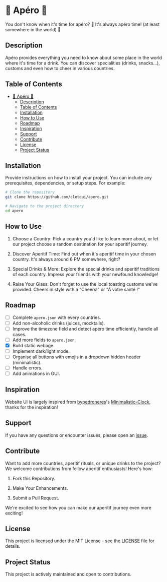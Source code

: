 # 🍹 Apéro 🍷

You don't know when it's time for apéro? 🥂 It's always apéro time! (at least somewhere in the world) 🍻

## Description

Apéro provides everything you need to know about some place in the world where it's time for a drink. You can discover specialities (drinks, snacks...), customs and even how to cheer in various countries.

## Table of Contents

- [🍹 Apéro 🍷](#-apéro-)
  - [Description](#description)
  - [Table of Contents](#table-of-contents)
  - [Installation](#installation)
  - [How to Use](#how-to-use)
  - [Roadmap](#roadmap)
  - [Inspiration](#inspiration)
  - [Support](#support)
  - [Contribute](#contribute)
  - [License](#license)
  - [Project Status](#project-status)

## Installation

Provide instructions on how to install your project. You can include any prerequisites, dependencies, or setup steps. For example:

```bash
# Clone the repository
git clone https://github.com/cletqui/apero.git

# Navigate to the project directory
cd apero
```

## How to Use

1. Choose a Country:
   Pick a country you'd like to learn more about, or let our project choose a random destination for your aperitif journey.

2. Discover Aperitif Time:
   Find out when it's aperitif time in your chosen country. It's always around 6 PM somewhere, right?

3. Special Drinks & More:
   Explore the special drinks and aperitif traditions of each country. Impress your friends with your newfound knowledge!

4. Raise Your Glass:
   Don't forget to use the local toasting customs we've provided. Cheers in style with a "Cheers!" or "À votre santé !"

## Roadmap

- [ ] Complete `apero.json` with every countries.
- [ ] Add non-alcoholic drinks (juices, mocktails).
- [ ] Improve the timezone field and detect apéro time efficiently, handle all cases.
- [ ] Add more fields to `apero.json`.
- [x] Build static webage.
- [ ] Implement dark/light mode.
- [ ] Organise all buttons with emojis in a dropdown hidden header (minimalistic).
- [ ] Handle errors.
- [ ] Add animations in GUI.

## Inspiration

Website UI is largely inspired from [bypedroneres](https://github.com/bypedroneres)'s [Minimalistic-Clock](https://github.com/bypedroneres/Minimalistic-Clock/), thanks for the inspiration!

## Support

If you have any questions or encounter issues, please open an [issue](https://github.com/cletqui/apero/issues).

## Contribute

Want to add more countries, aperitif rituals, or unique drinks to the project? We welcome contributions from fellow aperitif enthusiasts! Here's how:

1. Fork this Repository.

2. Make Your Enhancements.

3. Submit a Pull Request.

We're excited to see how you can make our aperitif journey even more exciting!

## License

This project is licensed under the MIT License - see the [LICENSE](LICENSE) file for details.

## Project Status

This project is actively maintained and open to contributions.
